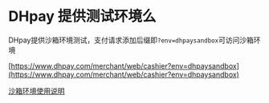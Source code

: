 # DHpay 提供测试环境么
DHpay提供沙箱环境测试，支付请求添加后缀即`?env=dhpaysandbox`可访问沙箱环境

[https://www.dhpay.com/merchant/web/cashier?env=dhpaysandbox](https://www.dhpay.com/merchant/web/cashier?env=dhpaysandbox)

[沙箱环境使用说明](https://www.dhpay.com/merchantaccount/zh_CN/v2/html/dhpayGateway-doc-html/sandbox-env.html)